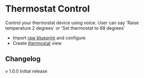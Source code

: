 # Thermostat Control

Control your thermostat device using voice.  User can say 'Raise temperature 2 degrees' or 'Set thermostat to 68 degrees'

* Import [raw blueprint](https://raw.githubusercontent.com/dinki/View-Assist/main/View%20Assist%20custom%20sentences/Thermostat%20Control/blueprint-thermostatcontrol.yaml) and configure
* Create [thermostat](https://raw.githubusercontent.com/dinki/View-Assist/main/View%20Assist%20dashboard%20and%20views/views/thermostat/thermostat.yaml) view

## Changelog

v 1.0.0 Initial release
